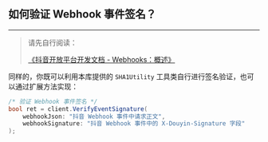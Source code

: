 ﻿## 如何验证 Webhook 事件签名？

---

> 请先自行阅读：
>
> [《抖音开放平台开发文档 - Webhooks：概述》](https://open.douyin.com/platform/doc/6850452582826067975)

同样的，你既可以利用本库提供的 `SHA1Utility` 工具类自行进行签名验证，也可以通过扩展方法实现：

```csharp
/* 验证 Webhook 事件签名 */
bool ret = client.VerifyEventSignature(
    webhookJson: "抖音 Webhook 事件中请求正文",
    webhookSignature: "抖音 Webhook 事件中的 X-Douyin-Signature 字段"
);
```
